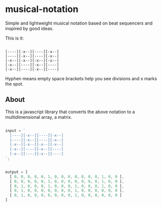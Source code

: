 # musical-notation
Simple and lightweight musical notation based on beat sequencers and inspired by good ideas.

This is it:

```

[----][-x--][----][-x--]
[----][-x--][----][-x--]
[-x--][-x--][-x--][-x--]
[-x--][----][-x--][----]
[-x--][----][-x--][----]

```

Hyphen means empty space
brackets help you see divisions
and x marks the spot.

## About

This is a javascript library that converts the above notation to a multidimensional array, a matrix.

```JavaScript

input = `
  [----][-x--][----][-x--]
  [----][-x--][----][-x--]
  [-x--][-x--][-x--][-x--]
  [-x--][----][-x--][----]
  [-x--][----][-x--][----]
`;

```

```JavaScript

output = [
  [ 0, 0, 0, 0, 0, 1, 0, 0, 0, 0, 0, 0, 0, 1, 0, 0 ],
  [ 0, 0, 0, 0, 0, 1, 0, 0, 0, 0, 0, 0, 0, 1, 0, 0 ],
  [ 0, 1, 0, 0, 0, 1, 0, 0, 0, 1, 0, 0, 0, 1, 0, 0 ],
  [ 0, 1, 0, 0, 0, 0, 0, 0, 0, 1, 0, 0, 0, 0, 0, 0 ],
  [ 0, 1, 0, 0, 0, 0, 0, 0, 0, 1, 0, 0, 0, 0, 0, 0 ]
]

```
